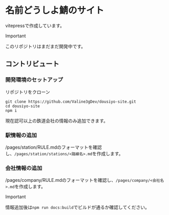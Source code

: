 # 名前どうしよ鯖のサイト
vitepressで作成しています。  
> [!IMPORTANT]
> このリポジトリはまだまだ開発中です。

## コントリビュート
### 開発環境のセットアップ
リポジトリをクローン
```shell
git clone https://github.com/Valine3gDev/dousiyo-site.git
cd dousiyo-site
npm i
```

現在認可以上の鉄道会社の情報のみ追加できます。
### 駅情報の追加
/pages/station/RULE.mdのフォーマットを確認し、`/pages/station/stations/<路線名>.md`を作成します。

### 会社情報の追加
/pages/company/RULE.mdのフォーマットを確認し、`/pages/company/<会社名>.md`を作成します。

> [!IMPORTANT]
> 情報追加後は`npm run docs:build`でビルドが通るか確認してください。